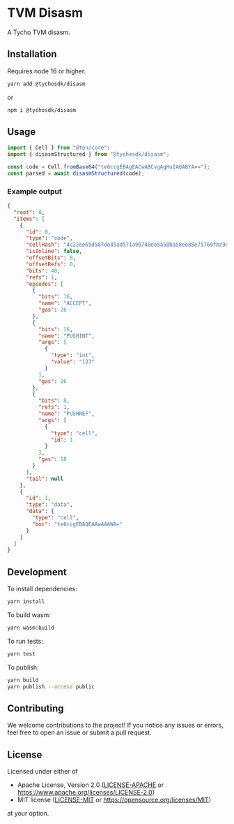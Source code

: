 # TVM Disasm

A Tycho TVM disasm.

## Installation

Requires node 16 or higher.

```bash
yarn add @tychosdk/disasm
```

or

```bash
npm i @tychosdk/disasm
```

## Usage

```typescript
import { Cell } from "@ton/core";
import { disasmStructured } from "@tychosdk/disasm";

const code = Cell.fromBase64("te6ccgEBAgEACwABCvgAgHuIAQABYA==");
const parsed = await disasmStructured(code);
```

### Example output

```json
{
  "root": 0,
  "items": [
    {
      "id": 0,
      "type": "code",
      "cellHash": "4c22ee65d587da45ad571a90740ea5a50ba58ee88e75769fbc9ac47eef693e68",
      "isInline": false,
      "offsetBits": 0,
      "offsetRefs": 0,
      "bits": 40,
      "refs": 1,
      "opcodes": [
        {
          "bits": 16,
          "name": "ACCEPT",
          "gas": 26
        },
        {
          "bits": 16,
          "name": "PUSHINT",
          "args": [
            {
              "type": "int",
              "value": "123"
            }
          ],
          "gas": 26
        },
        {
          "bits": 8,
          "refs": 1,
          "name": "PUSHREF",
          "args": [
            {
              "type": "cell",
              "id": 1
            }
          ],
          "gas": 18
        }
      ],
      "tail": null
    },
    {
      "id": 1,
      "type": "data",
      "data": {
        "type": "cell",
        "boc": "te6ccgEBAQEAAwAAAWA="
      }
    }
  ]
}
```

## Development

To install dependencies:

```bash
yarn install
```

To build wasm:

```bash
yarn wasm:build
```

To run tests:

```bash
yarn test
```

To publish:

```bash
yarn build
yarn publish --access public
```

## Contributing

We welcome contributions to the project! If you notice any issues or errors,
feel free to open an issue or submit a pull request.

## License

Licensed under either of

* Apache License, Version 2.0 ([LICENSE-APACHE](LICENSE-APACHE)
  or <https://www.apache.org/licenses/LICENSE-2.0>)
* MIT license ([LICENSE-MIT](LICENSE-MIT)
  or <https://opensource.org/licenses/MIT>)

at your option.
